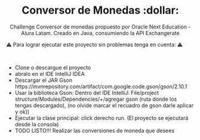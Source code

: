  <h1 align="center">Conversor de Monedas :dollar:</h1>   
<p align="center">Challenge Conversor de monedas propuesto por Oracle Next Education - Alura Latam. Creado en Java, consumiendo la API Exchangerate</p>

:warning: Para lograr ejecutar este proyecto sin problemas tenga en cuenta: :warning:
<p></p>
<br/>
<ul>
  <li>Clone o descargue el proyecto</li>
  <li>abralo en el IDE IntelliJ IDEA</li>
  <li>Descargar el JAR Gson https://mvnrepository.com/artifact/com.google.code.gson/gson/2.10.1</li>
  <li>Usar la biblioteca Gson: Dentro del IDE IntelliJ:   File/project structure/Modules/Dependencies/+/agregar gson (ruta donde los tengas descargado), (no olvide marcar el recuadro de gson darle aplicar y ok))</li>
  <li>Ejecutar la clase principal: click derecho run. (El proyecto se ejecutará desde la consola)</li>
  <li>TODO LISTO!!! Realizar las conversiones de moneda que desees</li>
</ul>
